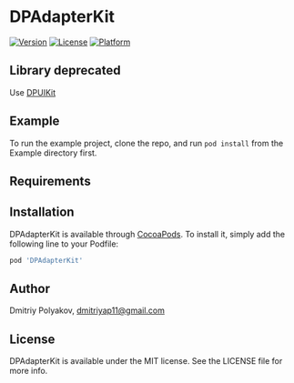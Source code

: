 # DPAdapterKit

[![Version](https://img.shields.io/cocoapods/v/DPAdapterKit.svg?style=flat)](https://cocoapods.org/pods/DPAdapterKit)
[![License](https://img.shields.io/cocoapods/l/DPAdapterKit.svg?style=flat)](https://cocoapods.org/pods/DPAdapterKit)
[![Platform](https://img.shields.io/cocoapods/p/DPAdapterKit.svg?style=flat)](https://cocoapods.org/pods/DPAdapterKit)

## Library deprecated
Use [DPUIKit](https://github.com/DPLibs/DPUIKit)

## Example

To run the example project, clone the repo, and run `pod install` from the Example directory first.

## Requirements

## Installation

DPAdapterKit is available through [CocoaPods](https://cocoapods.org). To install
it, simply add the following line to your Podfile:

```ruby
pod 'DPAdapterKit'
```

## Author

Dmitriy Polyakov, dmitriyap11@gmail.com

## License

DPAdapterKit is available under the MIT license. See the LICENSE file for more info.

